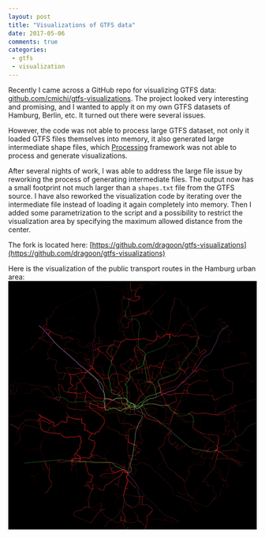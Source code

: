 ```yaml
---
layout: post
title: "Visualizations of GTFS data"
date: 2017-05-06
comments: true
categories:
 - gtfs
 - visualization
---
```


Recently I came across a GitHub repo for visualizing GTFS data: [github.com/cmichi/gtfs-visualizations](https://github.com/cmichi/gtfs-visualizations). The project looked very interesting and promising, and I wanted to apply it on my own GTFS datasets of Hamburg, Berlin, etc. It turned out there were several issues.

However, the code was not able to process large GTFS dataset, not only it loaded GTFS files themselves into memory, it also generated large intermediate shape files, which [Processing](https://processing.org/) framework was not able to process and generate visualizations.

After several nights of work, I was able to address the large file issue by reworking the process of generating intermediate files. The output now has a small footprint not much larger than a ``shapes.txt`` file from the GTFS source. I have also reworked the visualization code by iterating over the intermediate file instead of loading it again completely into memory.
Then I added some parametrization to the script and a possibility to restrict the visualization area by specifying the maximum allowed distance from the center.

The fork is located here:
[https://github.com/dragoon/gtfs-visualizations](https://github.com/dragoon/gtfs-visualizations)

Here is the visualization of the public transport routes in the Hamburg urban area:
<img alt="Hamburg" src="/images/blog/2017-05-06-gtfs-visualizations/HVV.png" />


